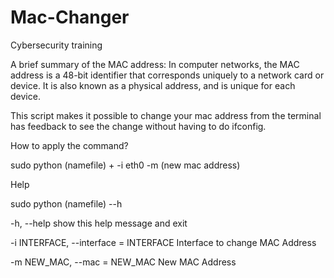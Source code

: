 # Mac-Changer
Cybersecurity training

A brief summary of the MAC address:
In computer networks, the MAC address is a 48-bit identifier that corresponds uniquely to a network card or device. It is also known as a physical address, and is unique for each device.

This script makes it possible to change your mac address from the terminal has feedback to see the change without having to do ifconfig.

How to apply the command?

sudo python (namefile) + -i eth0 -m (new mac address)

Help

sudo python (namefile) --h 

  -h, --help            show this help message and exit
  
  -i INTERFACE, --interface = INTERFACE
                        Interface to change MAC Address
                        
  -m NEW_MAC, --mac = NEW_MAC
                        New MAC Address
                        

